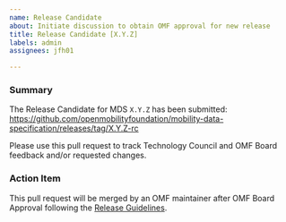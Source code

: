 ```yaml
---
name: Release Candidate
about: Initiate discussion to obtain OMF approval for new release
title: Release Candidate [X.Y.Z]
labels: admin
assignees: jfh01

---
```


### Summary

The Release Candidate for MDS `X.Y.Z` has been submitted: <https://github.com/openmobilityfoundation/mobility-data-specification/releases/tag/X.Y.Z-rc>

Please use this pull request to track Technology Council and OMF Board feedback and/or requested changes.

### Action Item

This pull request will be merged by an OMF maintainer after OMF Board Approval following the [Release Guidelines](https://github.com/openmobilityfoundation/mobility-data-specification/blob/master/ReleaseGuidelines.md#making-a-release).